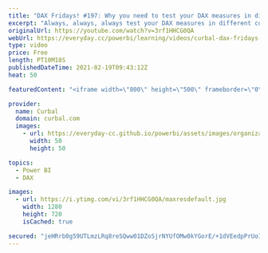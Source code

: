 ```yaml
---
title: "DAX Fridays! #197: Why you need to test your DAX measures in different contexts"
excerpt: "Always, always, always test your DAX measures in different contexts (different filtering scenarios) to make sure your DAX measure is calculating correctly.  In this video I will show you a measure that doesnt work in two different scenarios to explain why this is important.  I take also the opportunity"
originalUrl: https://youtube.com/watch?v=3rf1HHCG0QA
webUrl: https://everyday.cc/powerbi/learning/videos/curbal-dax-fridays-197-why-you-need-to-test-your-dax-measures-in-different-contexts/
type: video
price: Free
length: PT10M18S
publishedDateTime: 2021-02-19T09:43:12Z
heat: 50

featuredContent: "<iframe width=\"800\" height=\"500\" frameborder=\"0\" src=\"https://www.youtube.com/embed/3rf1HHCG0QA\" allow=\"accelerometer; autoplay; encrypted-media; gyroscope; picture-in-picture\" allowfullscreen></iframe>"

provider:
  name: Curbal
  domain: curbal.com
  images:
    - url: https://everyday-cc.github.io/powerbi/assets/images/organizations/curbal.com-50x50.jpg
      width: 50
      height: 50

topics:
  - Power BI
  - DAX

images:
  - url: https://i.ytimg.com/vi/3rf1HHCG0QA/maxresdefault.jpg
    width: 1280
    height: 720
    isCached: true

secured: "jeHRrb0g59UTLmzLRq8reSQww01DZoSjrNYUfOMw0kYGorE/+1dVEedpPrUoI4bJCBL8Y9ewaI1VWc8/wX3gSuHUwsFZ4AP9JAyTxlPyUNNknf7CfAh/H7nIiMHDZOwOnHW8aBvoELZV8PDFYlKyigDK3O1quizXZiQFb5q+2KpQjEIuzpxBuLXiCNqni1s/oaJe5P4myHpoYiKT3oQwJK1P6RtHCFbTybtrtitQOaAT1Q1tj5TMvWWHZC9xDP2BB6PwBbBY7xn9dsHQsRWxdoJQMeoUv89B5qcVdX7K+1JKb6H7IlywTsrSYwpekNFkVe6ztdqFlewI67/K7DRtFFKb45Q1cvUSx5l82QR92ChV5pkkJAjj7W0nhmjenSJMz1lgG5ax2XicgMRxk/tOp+uzDNan2CD11Bv8uzES3U4=;VrePYpl+ygx1FzmxYea3Jw=="
---
```


